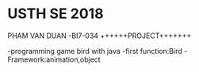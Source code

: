 # USTH SE 2018 
PHAM VAN DUAN -BI7-034
++++++PROJECT+++++++

-programming  game bird with java 
-first function:Bird
-Framework:animation,object
